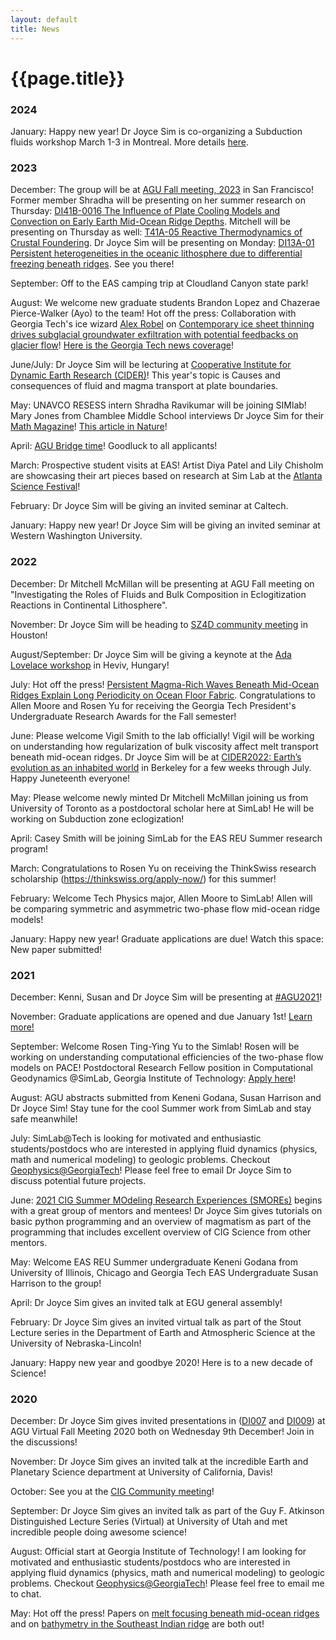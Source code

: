 ```yaml
---
layout: default
title: News
---
```

# {{page.title}}

### 2024

January: Happy new year! Dr Joyce Sim is co-organizing a Subduction fluids workshop March 1-3 in Montreal. More details [here](https://sites.google.com/view/2024subductionfluidsworkshop/home).

### 2023

December: The group will be at [AGU Fall meeting, 2023](https://www.agu.org/fall-meeting) in San Francisco! Former member Shradha will be presenting on her summer research on Thursday: [DI41B-0016 The Influence of Plate Cooling Models and Convection on Early Earth Mid-Ocean Ridge Depths](https://agu.confex.com/agu/fm23/meetingapp.cgi/Paper/1363056). Mitchell will be presenting on Thursday as well: [T41A-05 Reactive Thermodynamics of Crustal Foundering](https://agu.confex.com/agu/fm23/meetingapp.cgi/Paper/1313240). Dr Joyce Sim will be presenting on Monday: [DI13A-01 Persistent heterogeneities in the oceanic lithosphere due to differential freezing beneath ridges](https://agu.confex.com/agu/fm23/meetingapp.cgi/Paper/1335735). See you there!

September: Off to the EAS camping trip at Cloudland Canyon state park! 

August: We welcome new graduate students Brandon Lopez and Chazerae Pierce-Walker (Ayo) to the team! Hot off the press: Collaboration with Georgia Tech's ice wizard [Alex Robel](https://iceclimate.eas.gatech.edu/) on [Contemporary ice sheet thinning drives subglacial groundwater exfiltration with potential feedbacks on glacier flow](https://www.science.org/doi/epdf/10.1126/sciadv.adh3693)! [Here is the Georgia Tech news coverage](https://cos.gatech.edu/thinning-ice-sheets-may-drive-sharp-rise-subglacial-waters)!

June/July: Dr Joyce Sim will be lecturing at [Cooperative Institute for Dynamic Earth Research (CIDER)](https://www.deep-earth.org/summer23)! This year's topic is Causes and consequences of fluid and magma transport at plate boundaries. 

May: UNAVCO RESESS intern Shradha Ravikumar will be joining SIMlab! Mary Jones from Chamblee Middle School interviews Dr Joyce Sim for their [Math Magazine](https://joycesim.github.io/image/Mathmagazine.pdf)! [This article in Nature](https://doi.org/10.1038/d41586-023-01623-8)!

April: [AGU Bridge time](https://www.agu.org/bridge-program)! Goodluck to all applicants! 

March: Prospective student visits at EAS! Artist Diya Patel and Lily Chisholm are showcasing their art pieces based on research at Sim Lab at the [Atlanta Science Festival](https://atlantasciencefestival.org/)!

February: Dr Joyce Sim will be giving an invited seminar at Caltech. 

January: Happy new year! Dr Joyce Sim will be giving an invited seminar at Western Washington University. 

### 2022

December: Dr Mitchell McMillan will be presenting at AGU Fall meeting on "Investigating the Roles of Fluids and Bulk Composition in Eclogitization Reactions in Continental Lithosphere". 

November: Dr Joyce Sim will be heading to [SZ4D community meeting](https://www.sz4d.org/2022-community-meeting) in Houston! 

August/September: Dr Joyce Sim will be giving a keynote at the [Ada Lovelace workshop](https://meetings.copernicus.org/2022AdaLovelaceWorkshop/about/general_information.html) in Heviv, Hungary! 

July: Hot off the press! [Persistent Magma-Rich Waves Beneath Mid-Ocean Ridges Explain Long Periodicity on Ocean Floor Fabric](https://agupubs.onlinelibrary.wiley.com/doi/abs/10.1029/2022GL098110). Congratulations to Allen Moore and Rosen Yu for receiving the Georgia Tech President's Undergraduate Research Awards for the Fall semester! 

June: Please welcome Vigil Smith to the lab officially! Vigil will be working on understanding how regularization of bulk viscosity affect melt transport beneath mid-ocean ridges. Dr Joyce Sim will be at [CIDER2022: Earth’s evolution as an inhabited world](https://www.deep-earth.org/summer22) in Berkeley for a few weeks through July. Happy Juneteenth everyone! 

May: Please welcome newly minted Dr Mitchell McMillan joining us from University of Toronto as a postdoctoral scholar here at SimLab! He will be working on Subduction zone eclogization!

April: Casey Smith will be joining SimLab for the EAS REU Summer research program! 

March: Congratulations to Rosen Yu on receiving the ThinkSwiss research scholarship (https://thinkswiss.org/apply-now/) for this summer!

February: Welcome Tech Physics major, Allen Moore to SimLab! Allen will be comparing symmetric and asymmetric two-phase flow mid-ocean ridge models!

January: Happy new year! Graduate applications are due! Watch this space: New paper submitted! 

### 2021
December: Kenni, Susan and Dr Joyce Sim will be presenting at [#AGU2021](https://www.agu.org/Fall-Meeting)!

November: Graduate applications are opened and due January 1st! [Learn more!](https://eas.gatech.edu/graduate/prospective-graduate-students)

September: Welcome Rosen Ting-Ying Yu to the Simlab! Rosen will be working on understanding computational efficiencies of the two-phase flow models on PACE! Postdoctoral Research Fellow position in Computational Geodynamics @SimLab, Georgia Institute of Technology: [Apply here](https://careers.hprod.onehcm.usg.edu/psc/careers/CAREERS/HRMS/c/HRS_HRAM_FL.HRS_CG_SEARCH_FL.GBL?Page=HRS_APP_JBPST_FL&Action=U&FOCUS=Applicant&SiteId=03000&JobOpeningId=230846&PostingSeq=1&)!

August: AGU abstracts submitted from Keneni Godana, Susan Harrison and Dr Joyce Sim! Stay tune for the cool Summer work from SimLab and stay safe meanwhile!

July: SimLab@Tech is looking for motivated and enthusiastic students/postdocs who are interested in applying fluid dynamics (physics, math and numerical modeling) to geologic problems. Checkout [Geophysics@GeorgiaTech](http://geophysics.eas.gatech.edu/)! Please feel free to email Dr Joyce Sim to discuss potential future projects. 

June: [2021 CIG Summer MOdeling Research Experiences (SMOREs)](https://geodynamics.org/cig/events/calendar/2021-smores/?eID=1912) begins with a great group of mentors and mentees! Dr Joyce Sim gives tutorials on basic python programming and an overview of magmatism as part of the programming that includes excellent overview of CIG Science from other mentors. 

May: Welcome EAS REU Summer undergraduate Keneni Godana from University of Illinois, Chicago and Georgia Tech EAS Undergraduate Susan Harrison to the group! 

April: Dr Joyce Sim gives an invited talk at EGU general assembly!

February: Dr Joyce Sim gives an invited virtual talk as part of the Stout Lecture series in the Department of Earth and Atmospheric Science at the University of Nebraska-Lincoln! 

January: Happy new year and goodbye 2020! Here is to a new decade of Science! 

### 2020

December: Dr Joyce Sim gives invited presentations in ([DI007](https://agu.confex.com/agu/fm20/meetingapp.cgi/Session/103429) and [DI009](https://agu.confex.com/agu/fm20/meetingapp.cgi/Session/109630)) at AGU Virtual Fall Meeting 2020 both on Wednesday 9th December! Join in the discussions! 

November: Dr Joyce Sim gives an invited talk at the incredible Earth and Planetary Science department at University of California, Davis! 

October: See you at the [CIG Community meeting](https://geodynamics.org/cig/events/calendar/2020-community-workshop/agenda/)! 

September: Dr Joyce Sim gives an invited talk as part of the Guy F. Atkinson Distinguished Lecture Series (Virtual) at University of Utah and met incredible people doing awesome science! 

August: Official start at Georgia Institute of Technology! I am looking for motivated and enthusiastic students/postdocs who are interested in applying fluid dynamics (physics, math and numerical modeling) to geologic problems. Checkout [Geophysics@GeorgiaTech](http://geophysics.eas.gatech.edu/)! Please feel free to email me to chat. 

May: Hot off the press! Papers on [melt focusing beneath mid-ocean ridges](https://doi.org/10.1029/2020GL087349) and on [bathymetry in the Southeast Indian ridge](https://doi.org/10.1016/j.pepi.2020.106486) are both out! 
